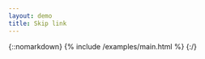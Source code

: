 ```yaml
---
layout: demo
title: Skip link
---
```

{::nomarkdown}
<example>
{% include /examples/main.html %}
</example>
{:/}
